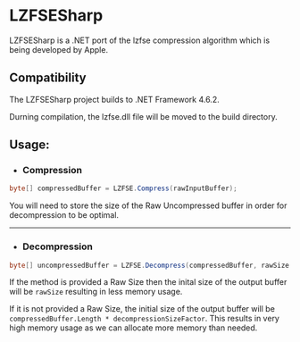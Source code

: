 # LZFSESharp
 LZFSESharp is a .NET port of the lzfse compression algorithm which is being developed by Apple.

## Compatibility
The LZFSESharp project builds to .NET Framework 4.6.2.

Durning compilation, the lzfse.dll file will be moved to the build directory.

## Usage:
* ### Compression

```csharp
byte[] compressedBuffer = LZFSE.Compress(rawInputBuffer);
```

You will need to store the size of the Raw Uncompressed buffer in order for decompression to be optimal.

***

* ### Decompression

```csharp
byte[] uncompressedBuffer = LZFSE.Decompress(compressedBuffer, rawSize [optional], decompressionSizeFactor [optional]);
```

If the method is provided a Raw Size then the inital size of the output buffer will be `rawSize` resulting in less memory usage.

If it is not provided a Raw Size, the initial size of the output buffer will be `compressedBuffer.Length * decompressionSizeFactor`. This results in very high memory usage as we can allocate more memory than needed.

